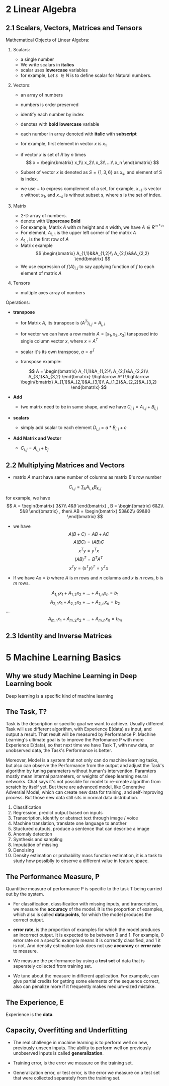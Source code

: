 # 2 Linear Algebra
## 2.1 Scalars, Vectors, Matrices and Tensors

Mathematical Objects of Linear Algebra:
1. Scalars:
    - a single number
    - We write scalars in **italics**
    - scalar uses **lowercase** variables
    - for example, $Let\ s\ \in N$ is to define scalar for Natural numbers.

2. Vectors:
    - an array of numbers
    - numbers is order preserved
    - identify each number by index
    - denotes with **bold** **lowercase** variable
    - each number in array denoted with **italic** with **subscript**
    - for example, first element in vector $x$ is $x_1$

    - if vector $x$ is set of $R$ by $n$ times
    $$
    x = \begin{bmatrix}
    x_1\\
    x_2\\
    x_3\\
    ...\\
    x_n
    \end{bmatrix}
    $$

    - Subset of vector $x$ is denoted as $S = \{ 1, 3, 6 \}$ as $x_s$, and element of S is index.
    - we use $-$ to express complement of a set, for example, $x_{-1}$ is vector $x$ without $x_1$, and $x_{-s}$ is without subset s, where s is the set of index.

3. Matrix
    - 2-D array of numbers. 
    - denote with **Uppercase Bold**
    - For example, Matrix $A$ with $m$ height and $n$ width, we have $A \in R^{m*n}$
    - For element, $A_{1, 1}$ is the upper left corner of the matrix $A$
    - $A_{1,:}$ is the first row of $A$ 
    - Matrix example
    $$
    \begin{bmatrix}
    A_{1,1}&&A_{1,2}\\
    A_{2,1}&&A_{2,2}
    \end{bmatrix}
    $$
    - We use expression of $f(A)_{i,j}$ to say applying function of $f$ to each element of matrix $A$
    
4. Tensors
    - multiple axes array of numbers

Operations:
- **transpose**
    - for Matrix $A$, its transpose is $(A^T)_{i,j} = A_{j,i}$
    - for vector we can have a row matrix $A = [x_1, x_2, x_3]$ tansposed into single column vector $x$, where $x = A^T$
    - scalar it's its own transpose, $a = a^T$

    - transpose example:

    $$
    A = \begin{bmatrix}
    A_{1,1}&A_{1,2}\\
    A_{2,1}&A_{2,2}\\
    A_{3,1}&A_{3,2}
    \end{bmatrix}
    \Rightarrow
    A^T\Rightarrow
    \begin{bmatrix}
    A_{1,1}&A_{2,1}&A_{3,1}\\
    A_{1,2}&A_{2,2}&A_{3,2}
    \end{bmatrix}
    $$
- **Add**
    - two matrix need to be in same shape, and we have
    $C_{i,j} = A_{i,j} + B_{i, j}$

- **scalars**
    - simply add scalar to each element
    $D_{i,j} = a*B_{i,j} + c$

- **Add Matrix and Vector**
    - $C_{i,j}=A_{i,j} + b_j$

## 2.2 Multiplying Matrices and Vectors
- matrix $A$ must have same number of columns as matrix $B$'s row number

$$
C_{i,j} = \displaystyle\sum_kA_{i,k}B_{k,j}
$$

for example, 
we have
$$
A = \begin{bmatrix}
3&7\\
4&9
\end{bmatrix}
,
B = \begin{bmatrix}
6&2\\
5&8
\end{bmatrix}
, then\ 
AB = \begin{bmatrix}
53&62\\
69&80
\end{bmatrix}
$$

- we have 
$$
A(B+C) = AB+AC
$$
$$
A(BC) = (AB)C
$$
$$
x^Ty = y^Tx
$$
$$
(AB)^T = B^TA^T
$$
$$
x^Ty = (x^Ty)^T = y^Tx
$$

- If we have $Ax = b$ where $A$ is $m$ rows and $n$ columns and $x$ is $n$ rows, b is $m$ rows.

$$A_{1,1}x_1 + A_{1,2}x_2 + ...+ A_{1,n}x_{n} = b_1$$
$$A_{2,1}x_1 + A_{2,2}x_2 + ...+ A_{2,n}x_{n} = b_2$$
...
$$A_{m,1}x_1 + A_{m,2}x_2 + ...+ A_{m,n}x_{n} = b_m$$

## 2.3 Identity and Inverse Matrices


# 5 Machine Learning Basics

## Why we study Machine Learning in Deep Learning book

Deep learning is a specific kind of machine learning

## The Task, T?
Task is the description or specific goal we want to achieve. Usually different Task will use different algorithm, with Experience E(data) as input, and output a result. That result will be measured by Performance P. Machine Learning's ultimate goal is to improve the Perfomance P with more Experience E(data), so that next time we have Task T, with new data, or unobserved data, the Task's Performance is better. 

Moreover, Model is a system that not only can do machine learning tasks, but also can observe the Performance from the output and adjust the Task's algorithm by tuning parameters without human's intervention. Paramters mostly mean internal parameters, or weights of deep learning neural networks. Chat says it's not possible for model to re-create algorithm from scratch by itself yet. But there are advanced model, like Generative Adversial Model, which can create new data for training, and self-improving process. But those new data still sits in normal data distribution.

1. Classification
2. Regression, predict output based on inputs
3. Transcription, identify or abstract text through image / voice
4. Machine translation, translate one language to another
5. Stuctured outputs, produce a sentence that can describe a image
6. Anomaly detection
7. Synthesis and sampling
8. Imputation of missing
9. Denoising
10. Density estimation or probability mass function estimation, it is a task to study how possiblly to observe a different value in feature space.

## The Performance Measure, P
Quantitive measure of performance P is specific to the task T being carried out by the system.

- For classification, classification with missing inputs, and transcription, we measure the **accuracy** of the model. It is the proportion of examples, which also is called **data points**, for which the model produces the correct output.

- **error rate**, is the proportion of examples for which the model produces an incorrect output. It is expected to be between 0 and 1. For example, 0 error rate on a specific example means it is correctly classified, and 1 it is not. And density estimation task does not use **accuracy** or **error rate** to measure.

- We measure the performance by using a **test set** of data that is seperately collected from training set.

- We tune about the measure in different application. For exampole, can give partial credits for getting some elements of the sequence correct, also can penalize more if it frequently makes medium-sized mistake.

## The Experience, E
Experience is the **data**.



## Capacity, Overfitting and Underfitting
- The real challenge in machine learning is to perform well on new, previously unseen inputs. The ability to perform well on previously unobserved inputs is called **generalization**.

- Training error, is the error we measure on the training set.
- Generalization error, or test error, is the error we measure on a test set that were collected separately from the training set.


